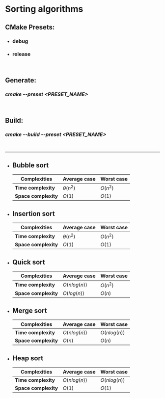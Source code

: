 # Sorting algorithms

## **CMake** **Presets**:
- ### debug
- ### release

<br>

## **Generate**:
### *cmake --preset <PRESET_NAME>*
<br>

## **Build**:
### *cmake --build --preset <PRESET_NAME>*

<br>
<hr>

- ## **Bubble sort**

    | Complexities         | Average case    | Worst case |
    | -------------------- | --------------- | ---------- |
    | **Time complexity**  | $\theta(n^{2})$ | $O(n^{2})$ |
    | **Space complexity** | $O(1)$          | $O(1)$     |

- ## **Insertion sort**

    | Complexities         | Average case    | Worst case |
    | -------------------- | --------------- | ---------- |
    | **Time complexity**  | $\theta(n^{2})$ | $O(n^{2})$ |
    | **Space complexity** | $O(1)$          | $O(1)$     |

- ## **Quick sort**

    | Complexities         | Average case | Worst case |
    | -------------------- | ------------ | ---------- |
    | **Time complexity**  | $O(nlog(n))$ | $O(n^2)$   |
    | **Space complexity** | $O(log(n))$  | $O(n)$     |

- ## **Merge sort**

    | Complexities         | Average case | Worst case   |
    | -------------------- | ------------ | ------------ |
    | **Time complexity**  | $O(nlog(n))$ | $O(nlog(n))$ |
    | **Space complexity** | $O(n)$       | $O(n)$       |

- ## **Heap sort**

    | Complexities         | Average case | Worst case   |
    | -------------------- | ------------ | ------------ |
    | **Time complexity**  | $O(nlog(n))$ | $O(nlog(n))$ |
    | **Space complexity** | $O(1)$       | $O(1)$       |